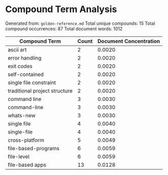 # Compound Term Analysis

Generated from: `golden-reference.md`
Total unique compounds: 15
Total compound occurrences: 87
Total document words: 1012

| Compound Term | Count | Document Concentration |
|---------------|-------|------------------------|
| ascii art | 2 | 0.0020 |
| error handling | 2 | 0.0020 |
| exit codes | 2 | 0.0020 |
| self-contained | 2 | 0.0020 |
| single file constraint | 2 | 0.0020 |
| traditional project structure | 2 | 0.0020 |
| command line | 3 | 0.0030 |
| command-line | 3 | 0.0030 |
| whats-new | 3 | 0.0030 |
| single file | 4 | 0.0040 |
| single-file | 4 | 0.0040 |
| cross-platform | 5 | 0.0049 |
| file-based-programs | 6 | 0.0059 |
| file-level | 6 | 0.0059 |
| file-based apps | 13 | 0.0128 |
